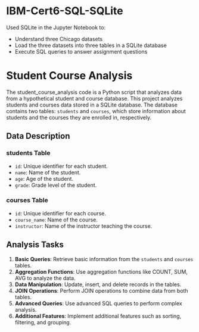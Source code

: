 # IBM-Cert6-SQL-SQLite

Used SQLite in the Jupyter Notebook to:

 - Understand three Chicago datasets
 - Load the three datasets into three tables in a SQLite database
 - Execute SQL queries to answer assignment questions

# Student Course Analysis

The student_course_analysis code is a Python script that analyzes data from a hypothetical student and course database. This project analyzes students and courses data stored in a SQLite database. The database contains two tables: `students` and `courses`, which store information about students and the courses they are enrolled in, respectively.

## Data Description

### students Table
- `id`: Unique identifier for each student.
- `name`: Name of the student.
- `age`: Age of the student.
- `grade`: Grade level of the student.

### courses Table
- `id`: Unique identifier for each course.
- `course_name`: Name of the course.
- `instructor`: Name of the instructor teaching the course.

## Analysis Tasks

1. **Basic Queries**: Retrieve basic information from the `students` and `courses` tables.
2. **Aggregation Functions**: Use aggregation functions like COUNT, SUM, AVG to analyze the data.
3. **Data Manipulation**: Update, insert, and delete records in the tables.
4. **JOIN Operations**: Perform JOIN operations to combine data from both tables.
5. **Advanced Queries**: Use advanced SQL queries to perform complex analysis.
6. **Additional Features**: Implement additional features such as sorting, filtering, and grouping.


